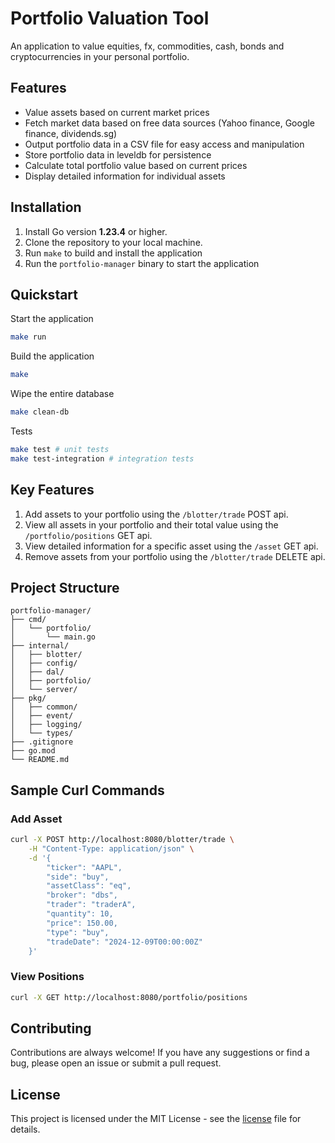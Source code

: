 # Portfolio Valuation Tool

An application to value equities, fx, commodities, cash, bonds and cryptocurrencies in your personal portfolio.

## Features

- Value assets based on current market prices
- Fetch market data based on free data sources (Yahoo finance, Google finance, dividends.sg)
- Output portfolio data in a CSV file for easy access and manipulation
- Store portfolio data in leveldb for persistence
- Calculate total portfolio value based on current prices
- Display detailed information for individual assets

## Installation

1. Install Go version <b>1.23.4</b> or higher.
2. Clone the repository to your local machine.
3. Run `make` to build and install the application
4. Run the `portfolio-manager` binary to start the application

## Quickstart

Start the application

```sh
make run
```

Build the application

```sh
make
```

Wipe the entire database

```sh
make clean-db
```

Tests

```sh
make test # unit tests
make test-integration # integration tests
```

## Key Features

1. Add assets to your portfolio using the `/blotter/trade` POST api.
2. View all assets in your portfolio and their total value using the `/portfolio/positions` GET api.
3. View detailed information for a specific asset using the `/asset` GET api.
4. Remove assets from your portfolio using the `/blotter/trade` DELETE api.

## Project Structure

```
portfolio-manager/
├── cmd/
│   └── portfolio/
│       └── main.go
├── internal/
│   ├── blotter/
│   ├── config/
│   ├── dal/
│   ├── portfolio/
│   └── server/
├── pkg/
│   ├── common/
│   ├── event/
│   ├── logging/
│   └── types/
├── .gitignore
├── go.mod
└── README.md
```

## Sample Curl Commands

### Add Asset

```sh
curl -X POST http://localhost:8080/blotter/trade \
    -H "Content-Type: application/json" \
    -d '{
        "ticker": "AAPL",
        "side": "buy",
        "assetClass": "eq",
        "broker": "dbs",
        "trader": "traderA",
        "quantity": 10,
        "price": 150.00,
        "type": "buy",
        "tradeDate": "2024-12-09T00:00:00Z"
    }'
```

### View Positions

```sh
curl -X GET http://localhost:8080/portfolio/positions
```

## Contributing

Contributions are always welcome! If you have any suggestions or find a bug, please open an issue or submit a pull request.

## License

This project is licensed under the MIT License - see the [license](./LICENSE) file for details.
